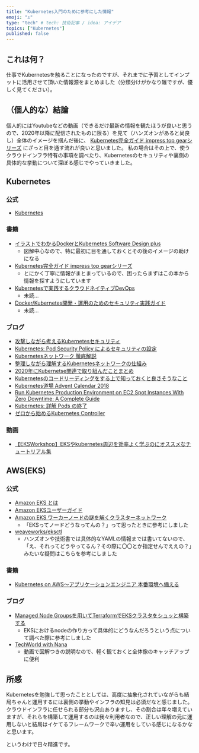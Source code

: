 ```yaml
---
title: "Kubernetes入門のために参考にした情報"
emoji: "⚓"
type: "tech" # tech: 技術記事 / idea: アイデア
topics: ["Kubernetes"]
published: false
---
```


## これは何？
仕事でKubernetesを触ることになったのですが、それまでに予習としてインプットに活用させて頂いた情報源をまとめました（分類分けがかなり雑ですが、優しく見てください）。

## （個人的な）結論
個人的にはYoutubeなどの動画（できるだけ最新の情報を観たほうが良いと思うので、2020年以降に配信されたものに限る）を見て（ハンズオンがあると尚良し）全体のイメージを掴んだ後に、 [Kubernetes完全ガイド impress top gearシリーズ](https://www.amazon.co.jp/Kubernetes%E5%AE%8C%E5%85%A8%E3%82%AC%E3%82%A4%E3%83%89-impress-top-gear%E3%82%B7%E3%83%AA%E3%83%BC%E3%82%BA-%E9%9D%92%E5%B1%B1-ebook/dp/B07HFS7TDT/ref=sr_1_7?__mk_ja_JP=%E3%82%AB%E3%82%BF%E3%82%AB%E3%83%8A&crid=HY2PPELP1NG9&dchild=1&keywords=kubernetes&qid=1608947361&sprefix=kuberne%2Caps%2C280&sr=8-7) にざっと目を通す流れが良いと思いました。
私の場合はその上で、使うクラウドインフラ特有の事項を調べたり、Kubernetesのセキュリティや裏側の具体的な挙動について深ぼる感じでやっていきました。


## Kubernetes
### 公式
- [Kubernetes](https://kubernetes.io/)

### 書籍
- [イラストでわかるDockerとKubernetes Software Design plus](https://www.amazon.co.jp/%E3%82%A4%E3%83%A9%E3%82%B9%E3%83%88%E3%81%A7%E3%82%8F%E3%81%8B%E3%82%8BDocker%E3%81%A8Kubernetes-Software-Design-plus-%E5%BE%B3%E6%B0%B8-ebook/dp/B08PNMRXKN/ref=sr_1_2?__mk_ja_JP=%E3%82%AB%E3%82%BF%E3%82%AB%E3%83%8A&crid=HY2PPELP1NG9&dchild=1&keywords=kubernetes&qid=1608947361&sprefix=kuberne%2Caps%2C280&sr=8-2)
    - 図解中心なので、特に最初に目を通しておくとその後のイメージの助けになる
- [Kubernetes完全ガイド impress top gearシリーズ](https://www.amazon.co.jp/Kubernetes%E5%AE%8C%E5%85%A8%E3%82%AC%E3%82%A4%E3%83%89-impress-top-gear%E3%82%B7%E3%83%AA%E3%83%BC%E3%82%BA-%E9%9D%92%E5%B1%B1-ebook/dp/B07HFS7TDT/ref=sr_1_7?__mk_ja_JP=%E3%82%AB%E3%82%BF%E3%82%AB%E3%83%8A&crid=HY2PPELP1NG9&dchild=1&keywords=kubernetes&qid=1608947361&sprefix=kuberne%2Caps%2C280&sr=8-7)
    - とにかく丁寧に情報がまとまっているので、困ったらまずはこの本から情報を探すようにしています
- [Kubernetesで実践するクラウドネイティブDevOps](https://www.amazon.co.jp/Kubernetes%E3%81%A7%E5%AE%9F%E8%B7%B5%E3%81%99%E3%82%8B%E3%82%AF%E3%83%A9%E3%82%A6%E3%83%89%E3%83%8D%E3%82%A4%E3%83%86%E3%82%A3%E3%83%96DevOps-John-Arundel/dp/4873119014/ref=sr_1_5?__mk_ja_JP=%E3%82%AB%E3%82%BF%E3%82%AB%E3%83%8A&crid=HY2PPELP1NG9&dchild=1&keywords=kubernetes&qid=1608947361&sprefix=kuberne%2Caps%2C280&sr=8-5)
    - 未読...
- [Docker/Kubernetes開発・運用のためのセキュリティ実践ガイド ](https://www.amazon.co.jp/dp/4839970505/?coliid=I1396KIJMBW9S3&colid=2ZU13XDYG1HXY&psc=1&ref_=lv_ov_lig_dp_it)
    - 未読...


### ブログ
- [攻撃しながら考えるKubernetesセキュリティ](https://speakerdeck.com/fujiihda/considering-kubernetes-security-while-attacking-2)
- [Kubernetes: Pod Security Policy によるセキュリティの設定](https://qiita.com/tkusumi/items/6692af743ae03dc0fdcc)
- [Kubernetesネットワーク 徹底解説](https://zenn.dev/taisho6339/books/fc6facfb640d242dc7ec)
- [整理しながら理解するKubernetesネットワークの仕組み](https://speakerdeck.com/hhiroshell/kubernetes-network-fundamentals-69d5c596-4b7d-43c0-aac8-8b0e5a633fc2)
- [2020年にKubernetse関連で取り組んだことまとめ](https://bells17.medium.com/2020-kubernetse-4771e660a174)
- [Kubernetesのコードリーディングをする上で知っておくと良さそうなこと](https://bells17.medium.com/things-you-should-know-about-reading-kubernetes-codes-933b0ee6181d)
- [Kubernetes道場 Advent Calendar 2018](https://qiita.com/advent-calendar/2018/k8s-dojo)
- [Run Kubernetes Production Environment on EC2 Spot Instances With Zero Downtime: A Complete Guide](https://medium.com/riskified-technology/run-kubernetes-on-aws-ec2-spot-instances-with-zero-downtime-f7327a95dea)
- [Kubernetes: 詳解 Pods の終了](https://qiita.com/superbrothers/items/3ac78daba3560ea406b2)
- [ゼロから始めるKubernetes Controller](https://speakerdeck.com/govargo/under-the-kubernetes-controller-36f9b71b-9781-4846-9625-23c31da93014)

### 動画
- [【EKSWorkshop】EKSやkubernetes周辺を効率よく学ぶのにオススメなチュートリアル集](https://dev.classmethod.jp/articles/eks-workshop/)


## AWS(EKS)
### 公式
- [Amazon EKS とは](https://docs.aws.amazon.com/ja_jp/eks/latest/userguide/what-is-eks.html)
- [Amazon EKSユーザーガイド](https://docs.aws.amazon.com/ja_jp/eks/latest/userguide/eks-ug.pdf)
- [Amazon EKS ワーカーノードの謎を解くクラスターネットワーク](https://aws.amazon.com/jp/blogs/news/de-mystifying-cluster-networking-for-amazon-eks-worker-nodes/)
    - 「EKSってノードどうなってんの？」って思ったときに参考にしました
- [weaveworks/eksctl](https://github.com/weaveworks/eksctl/tree/master/examples)
    - ハンズオンや技術書では具体的なYAMLの情報までは書いてないので、「え、それってどうやってるん？その際に〇〇とか指定せんでええの？」みたいな疑問はこちらを参考にしました

### 書籍
- [Kubernetes on AWS～アプリケーションエンジニア 本番環境へ備える](https://www.amazon.co.jp/Kubernetes-AWS-%E3%82%A2%E3%83%97%E3%83%AA%E3%82%B1%E3%83%BC%E3%82%B7%E3%83%A7%E3%83%B3%E3%82%A8%E3%83%B3%E3%82%B8%E3%83%8B%E3%82%A2-%E6%9C%AC%E7%95%AA%E7%92%B0%E5%A2%83%E3%81%B8%E5%82%99%E3%81%88%E3%82%8B-%E4%BC%9A%E6%BE%A4/dp/4865942351/ref=tmm_pap_swatch_0?_encoding=UTF8&qid=1611043531&sr=8-4)

### ブログ
- [Managed Node Groupsを用いてTerraformでEKSクラスタをシュッと構築する](https://tech.griphone.co.jp/2020/01/22/eks-managed-node-groups/)
    - EKSにおけるnodeの作り方って具体的にどうなんだろうという点について調べた際に参考にしました
- [TechWorld with Nana](https://www.youtube.com/channel/UCdngmbVKX1Tgre699-XLlUA)
    - 動画で図解つきの説明なので、軽く観ておくと全体像のキャッチアップに便利


## 所感
Kubernetesを勉強して思ったこととしては、高度に抽象化されていながらも結局ちゃんと運用するには裏側の挙動やインフラの知見は必須だなと感じました。
クラウドインフラに任せられる部分も沢山ありますし、その割合は年々増えていますが、それらを構築して運用するのは我々利用者なので、正しい理解の元に運用しないと結局はイケてるフレームワークで辛い運用をしている感じになるかなと思います。

というわけで日々精進です。